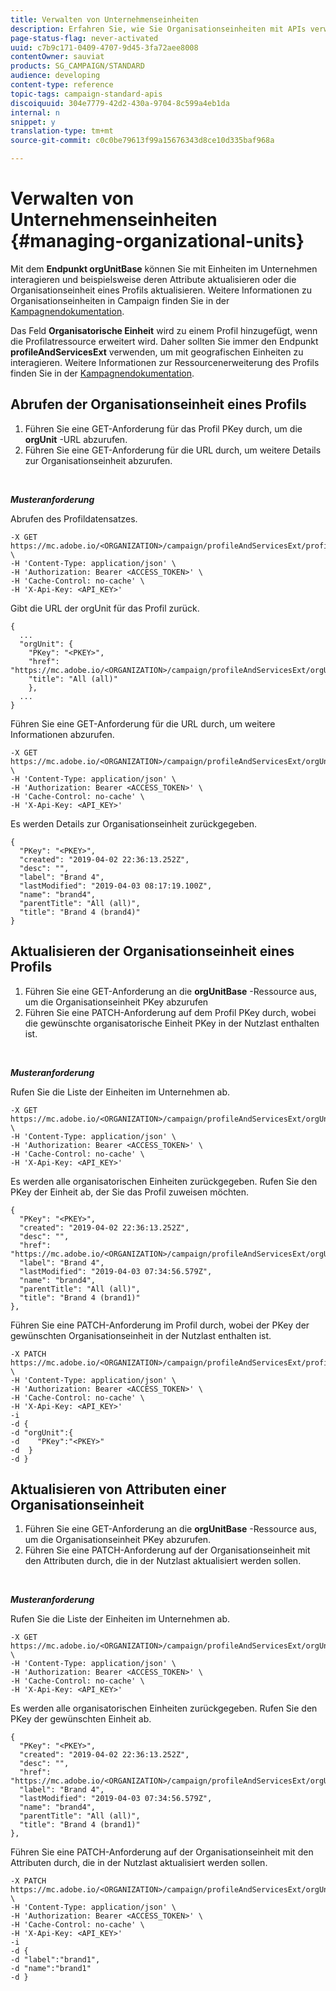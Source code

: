 ```yaml
---
title: Verwalten von Unternehmenseinheiten
description: Erfahren Sie, wie Sie Organisationseinheiten mit APIs verwalten.
page-status-flag: never-activated
uuid: c7b9c171-0409-4707-9d45-3fa72aee8008
contentOwner: sauviat
products: SG_CAMPAIGN/STANDARD
audience: developing
content-type: reference
topic-tags: campaign-standard-apis
discoiquuid: 304e7779-42d2-430a-9704-8c599a4eb1da
internal: n
snippet: y
translation-type: tm+mt
source-git-commit: c0c0be79613f99a15676343d8ce10d335baf968a

---
```



# Verwalten von Unternehmenseinheiten {#managing-organizational-units}

Mit dem **Endpunkt orgUnitBase** können Sie mit Einheiten im Unternehmen interagieren und beispielsweise deren Attribute aktualisieren oder die Organisationseinheit eines Profils aktualisieren. Weitere Informationen zu Organisationseinheiten in Campaign finden Sie in der [Kampagnendokumentation](https://helpx.adobe.com/campaign/standard/administration/using/organizational-units.html).

Das Feld **Organisatorische Einheit** wird zu einem Profil hinzugefügt, wenn die Profilatressource erweitert wird. Daher sollten Sie immer den Endpunkt **profileAndServicesExt** verwenden, um mit geografischen Einheiten zu interagieren. Weitere Informationen zur Ressourcenerweiterung des Profils finden Sie in der [Kampagnendokumentation](https://helpx.adobe.com/campaign/standard/administration/using/organizational-units.html#partitioning-profiles).

## Abrufen der Organisationseinheit eines Profils

1. Führen Sie eine GET-Anforderung für das Profil PKey durch, um die **orgUnit** -URL abzurufen.
1. Führen Sie eine GET-Anforderung für die URL durch, um weitere Details zur Organisationseinheit abzurufen.

<br/>

***Musteranforderung***

Abrufen des Profildatensatzes.

```
-X GET https://mc.adobe.io/<ORGANIZATION>/campaign/profileAndServicesExt/profile/<PKEY> \
-H 'Content-Type: application/json' \
-H 'Authorization: Bearer <ACCESS_TOKEN>' \
-H 'Cache-Control: no-cache' \
-H 'X-Api-Key: <API_KEY>'
```

Gibt die URL der orgUnit für das Profil zurück.

```
{
  ...
  "orgUnit": {
    "PKey": "<PKEY>",
    "href": "https://mc.adobe.io/<ORGANIZATION>/campaign/profileAndServicesExt/orgUnitBase/<PKEY>",
    "title": "All (all)"
    },
  ...
}
```

Führen Sie eine GET-Anforderung für die URL durch, um weitere Informationen abzurufen.

```
-X GET https://mc.adobe.io/<ORGANIZATION>/campaign/profileAndServicesExt/orgUnitBase/<PKEY> \
-H 'Content-Type: application/json' \
-H 'Authorization: Bearer <ACCESS_TOKEN>' \
-H 'Cache-Control: no-cache' \
-H 'X-Api-Key: <API_KEY>'
```

Es werden Details zur Organisationseinheit zurückgegeben.

```
{
  "PKey": "<PKEY>",
  "created": "2019-04-02 22:36:13.252Z",
  "desc": "",
  "label": "Brand 4",
  "lastModified": "2019-04-03 08:17:19.100Z",
  "name": "brand4",
  "parentTitle": "All (all)",
  "title": "Brand 4 (brand4)"
}
```

## Aktualisieren der Organisationseinheit eines Profils

1. Führen Sie eine GET-Anforderung an die **orgUnitBase** -Ressource aus, um die Organisationseinheit PKey abzurufen
1. Führen Sie eine PATCH-Anforderung auf dem Profil PKey durch, wobei die gewünschte organisatorische Einheit PKey in der Nutzlast enthalten ist.

<br/>

***Musteranforderung***

Rufen Sie die Liste der Einheiten im Unternehmen ab.

```
-X GET https://mc.adobe.io/<ORGANIZATION>/campaign/profileAndServicesExt/orgUnitBase/ \
-H 'Content-Type: application/json' \
-H 'Authorization: Bearer <ACCESS_TOKEN>' \
-H 'Cache-Control: no-cache' \
-H 'X-Api-Key: <API_KEY>'
```

Es werden alle organisatorischen Einheiten zurückgegeben. Rufen Sie den PKey der Einheit ab, der Sie das Profil zuweisen möchten.

```
{
  "PKey": "<PKEY>",
  "created": "2019-04-02 22:36:13.252Z",
  "desc": "",
  "href": "https://mc.adobe.io/<ORGANIZATION>/campaign/profileAndServicesExt/orgUnitBase/<PKEY>",
  "label": "Brand 4",
  "lastModified": "2019-04-03 07:34:56.579Z",
  "name": "brand4",
  "parentTitle": "All (all)",
  "title": "Brand 4 (brand1)"
},
```

Führen Sie eine PATCH-Anforderung im Profil durch, wobei der PKey der gewünschten Organisationseinheit in der Nutzlast enthalten ist.

```
-X PATCH https://mc.adobe.io/<ORGANIZATION>/campaign/profileAndServicesExt/profile/<PKEY> \
-H 'Content-Type: application/json' \
-H 'Authorization: Bearer <ACCESS_TOKEN>' \
-H 'Cache-Control: no-cache' \
-H 'X-Api-Key: <API_KEY>'
-i
-d {
-d "orgUnit":{
-d    "PKey":"<PKEY>"
-d  }
-d }
```

<!-- + réponse -->

## Aktualisieren von Attributen einer Organisationseinheit

1. Führen Sie eine GET-Anforderung an die **orgUnitBase** -Ressource aus, um die Organisationseinheit PKey abzurufen.
1. Führen Sie eine PATCH-Anforderung auf der Organisationseinheit mit den Attributen durch, die in der Nutzlast aktualisiert werden sollen.

<br/>

***Musteranforderung***

Rufen Sie die Liste der Einheiten im Unternehmen ab.

```
-X GET https://mc.adobe.io/<ORGANIZATION>/campaign/profileAndServicesExt/orgUnitBase/ \
-H 'Content-Type: application/json' \
-H 'Authorization: Bearer <ACCESS_TOKEN>' \
-H 'Cache-Control: no-cache' \
-H 'X-Api-Key: <API_KEY>'
```

Es werden alle organisatorischen Einheiten zurückgegeben. Rufen Sie den PKey der gewünschten Einheit ab.

```
{
  "PKey": "<PKEY>",
  "created": "2019-04-02 22:36:13.252Z",
  "desc": "",
  "href": "https://mc.adobe.io/<ORGANIZATION>/campaign/profileAndServicesExt/orgUnitBase/<PKEY>",
  "label": "Brand 4",
  "lastModified": "2019-04-03 07:34:56.579Z",
  "name": "brand4",
  "parentTitle": "All (all)",
  "title": "Brand 4 (brand1)"
},
```

Führen Sie eine PATCH-Anforderung auf der Organisationseinheit mit den Attributen durch, die in der Nutzlast aktualisiert werden sollen.

```
-X PATCH https://mc.adobe.io/<ORGANIZATION>/campaign/profileAndServicesExt/orgUnitBase/<PKEY> \
-H 'Content-Type: application/json' \
-H 'Authorization: Bearer <ACCESS_TOKEN>' \
-H 'Cache-Control: no-cache' \
-H 'X-Api-Key: <API_KEY>'
-i
-d {
-d "label":"brand1",
-d "name":"brand1"
-d }
```

<!-- + réponse -->
